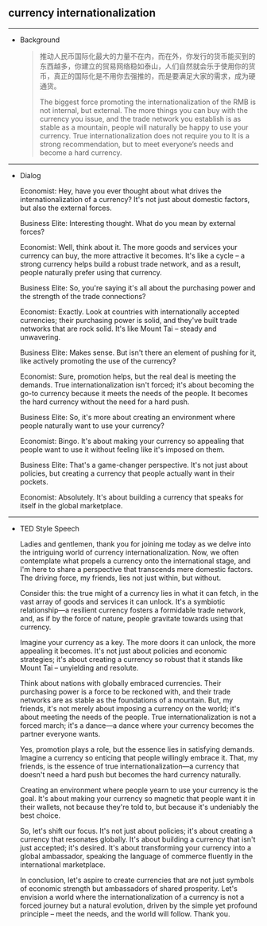 ## currency internationalization

<hr>

- Background
    > 推动人民币国际化最大的力量不在内，而在外，你发行的货币能买到的东西越多，你建立的贸易网络稳如泰山，人们自然就会乐于使用你的货币，真正的国际化是不用你去强推的，而是要满足大家的需求，成为硬通货。
    >
    > The biggest force promoting the internationalization of the RMB is not internal, but external. The more things you can buy with the currency you issue, and the trade network you establish is as stable as a mountain, people will naturally be happy to use your currency. True internationalization does not require you to It is a strong recommendation, but to meet everyone’s needs and become a hard currency.

<hr>

- Dialog

    Economist: Hey, have you ever thought about what drives the internationalization of a currency? It's not just about domestic factors, but also the external forces.

    Business Elite: Interesting thought. What do you mean by external forces?

    Economist: Well, think about it. The more goods and services your currency can buy, the more attractive it becomes. It's like a cycle – a strong currency helps build a robust trade network, and as a result, people naturally prefer using that currency.

    Business Elite: So, you're saying it's all about the purchasing power and the strength of the trade connections?

    Economist: Exactly. Look at countries with internationally accepted currencies; their purchasing power is solid, and they've built trade networks that are rock solid. It's like Mount Tai – steady and unwavering.

    Business Elite: Makes sense. But isn't there an element of pushing for it, like actively promoting the use of the currency?

    Economist: Sure, promotion helps, but the real deal is meeting the demands. True internationalization isn't forced; it's about becoming the go-to currency because it meets the needs of the people. It becomes the hard currency without the need for a hard push.

    Business Elite: So, it's more about creating an environment where people naturally want to use your currency?

    Economist: Bingo. It's about making your currency so appealing that people want to use it without feeling like it's imposed on them.

    Business Elite: That's a game-changer perspective. It's not just about policies, but creating a currency that people actually want in their pockets.

    Economist: Absolutely. It's about building a currency that speaks for itself in the global marketplace.

<hr>

- TED Style Speech

    Ladies and gentlemen, thank you for joining me today as we delve into the intriguing world of currency internationalization. Now, we often contemplate what propels a currency onto the international stage, and I'm here to share a perspective that transcends mere domestic factors. The driving force, my friends, lies not just within, but without.

    Consider this: the true might of a currency lies in what it can fetch, in the vast array of goods and services it can unlock. It's a symbiotic relationship—a resilient currency fosters a formidable trade network, and, as if by the force of nature, people gravitate towards using that currency.

    Imagine your currency as a key. The more doors it can unlock, the more appealing it becomes. It's not just about policies and economic strategies; it's about creating a currency so robust that it stands like Mount Tai – unyielding and resolute.

    Think about nations with globally embraced currencies. Their purchasing power is a force to be reckoned with, and their trade networks are as stable as the foundations of a mountain. But, my friends, it's not merely about imposing a currency on the world; it's about meeting the needs of the people. True internationalization is not a forced march; it's a dance—a dance where your currency becomes the partner everyone wants.

    Yes, promotion plays a role, but the essence lies in satisfying demands. Imagine a currency so enticing that people willingly embrace it. That, my friends, is the essence of true internationalization—a currency that doesn't need a hard push but becomes the hard currency naturally.

    Creating an environment where people yearn to use your currency is the goal. It's about making your currency so magnetic that people want it in their wallets, not because they're told to, but because it's undeniably the best choice.

    So, let's shift our focus. It's not just about policies; it's about creating a currency that resonates globally. It's about building a currency that isn't just accepted; it's desired. It's about transforming your currency into a global ambassador, speaking the language of commerce fluently in the international marketplace.

    In conclusion, let's aspire to create currencies that are not just symbols of economic strength but ambassadors of shared prosperity. Let's envision a world where the internationalization of a currency is not a forced journey but a natural evolution, driven by the simple yet profound principle – meet the needs, and the world will follow. Thank you.





